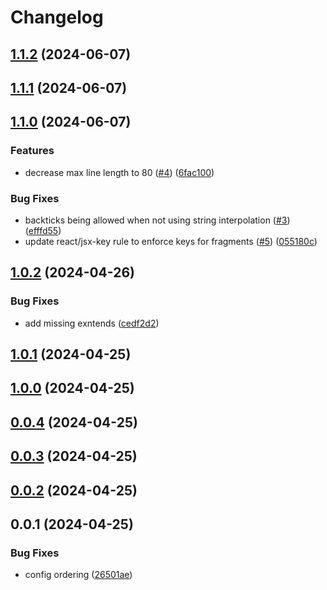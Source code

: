 # Changelog

## [1.1.2](https://github.com/Avenue3-dev/eslint-config-avenue3/compare/1.1.1...1.1.2) (2024-06-07)

## [1.1.1](https://github.com/Avenue3-dev/eslint-config-avenue3/compare/1.1.0...1.1.1) (2024-06-07)

## [1.1.0](https://github.com/Avenue3-dev/eslint-config-avenue3/compare/1.0.2...1.1.0) (2024-06-07)


### Features

* decrease max line length to 80 ([#4](https://github.com/Avenue3-dev/eslint-config-avenue3/issues/4)) ([6fac100](https://github.com/Avenue3-dev/eslint-config-avenue3/commit/6fac1005a63f9fc386344e7f62300a0be9887dd8))


### Bug Fixes

* backticks being allowed when not using string interpolation ([#3](https://github.com/Avenue3-dev/eslint-config-avenue3/issues/3)) ([efffd55](https://github.com/Avenue3-dev/eslint-config-avenue3/commit/efffd553fd8d076801860f87201cfad22e29054d))
* update react/jsx-key rule to enforce keys for fragments ([#5](https://github.com/Avenue3-dev/eslint-config-avenue3/issues/5)) ([055180c](https://github.com/Avenue3-dev/eslint-config-avenue3/commit/055180c88c4a3555d8d988d16d26fec52a97fd20))

## [1.0.2](https://github.com/Avenue3-dev/eslint-config-avenue3/compare/1.0.1...1.0.2) (2024-04-26)


### Bug Fixes

* add missing exntends ([cedf2d2](https://github.com/Avenue3-dev/eslint-config-avenue3/commit/cedf2d229b0c7bb62b1f590d86f5fd5937e0c16a))

## [1.0.1](https://github.com/Avenue3-dev/eslint-config-avenue3/compare/1.0.0...1.0.1) (2024-04-25)

## [1.0.0](https://github.com/Avenue3-dev/eslint-config-avenue3/compare/0.0.4...1.0.0) (2024-04-25)

## [0.0.4](https://github.com/Avenue3-dev/eslint-config-avenue3/compare/0.0.3...0.0.4) (2024-04-25)

## [0.0.3](https://github.com/Avenue3-dev/eslint-config-avenue3/compare/0.0.2...0.0.3) (2024-04-25)

## [0.0.2](https://github.com/Avenue3-dev/eslint-config-avenue3/compare/0.0.1...0.0.2) (2024-04-25)

## 0.0.1 (2024-04-25)


### Bug Fixes

* config ordering ([26501ae](https://github.com/Avenue3-dev/eslint-config-avenue3/commit/26501aed948e62f9b385e0642b9bb36795714465))
